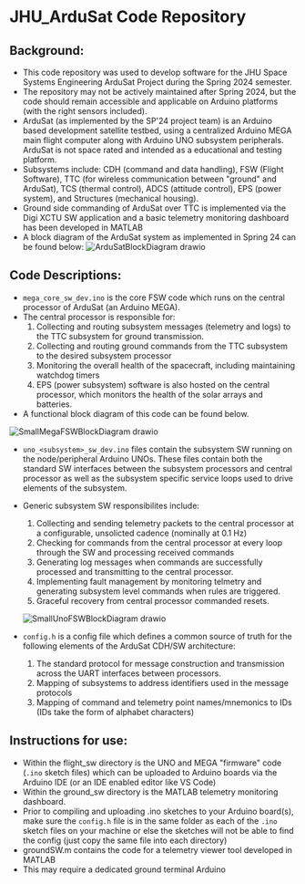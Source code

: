 # JHU_ArduSat Code Repository
## Background:
- This code repository was used to develop software for the JHU Space Systems Engineering ArduSat Project during the Spring 2024 semester.
- The repository may not be actively maintained after Spring 2024, but the code should remain accessible and applicable on Arduino platforms (with the right sensors included).
- ArduSat (as implemented by the SP'24 project team) is an Arduino based development satellite testbed, using a centralized Arduino MEGA main flight computer along with Arduino UNO subsystem peripherals. ArduSat is not space rated and intended as a educational and testing platform.
- Subsystems include: CDH (command and data handling), FSW (Flight Software), TTC (for wireless communication between "ground" and ArduSat), TCS (thermal control), ADCS (attitude control), EPS (power system), and Structures (mechanical housing). 
- Ground side commanding of ArduSat over TTC is implemented via the Digi XCTU SW application and a basic telemetry monitoring dashboard has been developed in MATLAB
- A block diagram of the ArduSat system as implemented in Spring 24 can be found below:
![ArduSatBlockDiagram drawio](https://github.com/peter-mahoney/JHU_ArduSat/assets/39682607/58a8b349-9ea4-4744-bfe3-efe457230660)

## Code Descriptions:
- `mega_core_sw_dev.ino` is the core FSW code which runs on the central processor of ArduSat (an Arduino MEGA).
- The central processor is responsible for:
  1. Collecting and routing subsystem messages (telemetry and logs) to the TTC subsystem for ground transmission.
  2. Collecting and routing ground commands from the TTC subsystem to the desired subsystem processor
  3. Monitoring the overall health of the spacecraft, including maintaining watchdog timers
  4. EPS (power subsystem) software is also hosted on the central processor, which monitors the health of the solar arrays and batteries.
- A functional block diagram of this code can be found below.

![SmallMegaFSWBlockDiagram drawio](https://github.com/peter-mahoney/JHU_ArduSat/assets/39682607/e49d6327-d1e0-4e75-aa20-cef38da7dd43)

- `uno_<subsystem>_sw_dev.ino` files contain the subsystem SW running on the node/peripheral Arduino UNOs. These files contain both the standard SW interfaces between the subsystem processors and central processor as well as the subsystem specific service loops used to drive elements of the subsystem.
- Generic subsystem SW responsibilites include:
  1. Collecting and sending telemetry packets to the central processor at a configurable, unsolicted cadence (nominally at 0.1 Hz)
  2. Checking for commands from the central processor at every loop through the SW and processing received commands
  3. Generating log messages when commands are successfully processed and transmitting to the central processor.
  4. Implementing fault management by monitoring telmetry and generating subsystem level commands when rules are triggered.
  5. Graceful recovery from central processor commanded resets.
   
  ![SmallUnoFSWBlockDiagram drawio](https://github.com/peter-mahoney/JHU_ArduSat/assets/39682607/a23db181-d40a-432c-a62e-10aeb6b0c016)

- `config.h` is a config file which defines a common source of truth for the following elements of the ArduSat CDH/SW architecture:
  1. The standard protocol for message construction and transmission across the UART interfaces between processors.
  2. Mapping of subsystems to address identifiers used in the message protocols
  3. Mapping of command and telemetry point names/mnemonics to IDs (IDs take the form of alphabet characters)
  
## Instructions for use:
- Within the flight_sw directory is the UNO and MEGA "firmware" code (`.ino` sketch files) which can be uploaded to Arduino boards via the Arduino IDE (or an IDE enabled editor like VS Code)
- Within the ground_sw directory is the MATLAB telemetry monitoring dashboard.
- Prior to compiling and uploading .ino sketches to your Arduino board(s), make sure the `config.h` file is in the same folder as each of the `.ino` sketch files on your machine or else the sketches will not be able to find the config (just copy the same file into each directory)
- groundSW.m contains the code for a telemetry viewer tool developed in MATLAB
-   This may require a dedicated ground terminal Arduino


  
